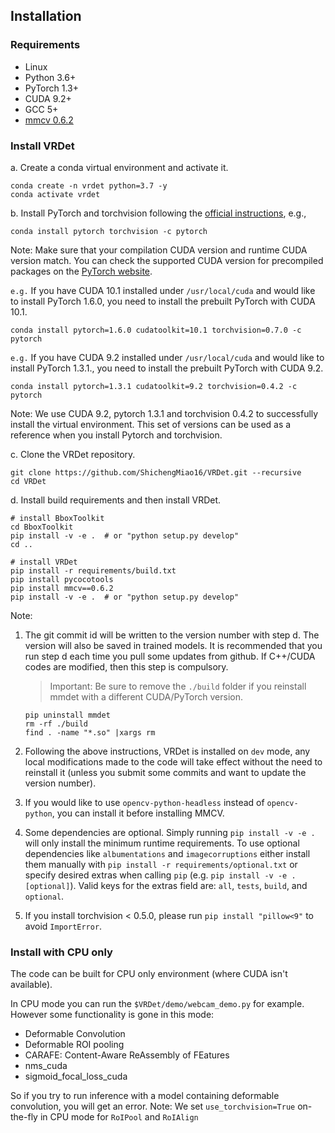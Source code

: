 ## Installation

### Requirements

- Linux
- Python 3.6+
- PyTorch 1.3+
- CUDA 9.2+
- GCC 5+
- [mmcv 0.6.2](https://github.com/open-mmlab/mmcv)

### Install VRDet

a. Create a conda virtual environment and activate it.

```shell
conda create -n vrdet python=3.7 -y
conda activate vrdet
```

b. Install PyTorch and torchvision following the [official instructions](https://pytorch.org/), e.g.,

```shell
conda install pytorch torchvision -c pytorch
```

Note: Make sure that your compilation CUDA version and runtime CUDA version match.
You can check the supported CUDA version for precompiled packages on the [PyTorch website](https://pytorch.org/).

`e.g.` If you have CUDA 10.1 installed under `/usr/local/cuda` and would like to install
PyTorch 1.6.0, you need to install the prebuilt PyTorch with CUDA 10.1.

```shell
conda install pytorch=1.6.0 cudatoolkit=10.1 torchvision=0.7.0 -c pytorch
```

`e.g.` If you have CUDA 9.2 installed under `/usr/local/cuda` and would like to install
PyTorch 1.3.1., you need to install the prebuilt PyTorch with CUDA 9.2.

```shell
conda install pytorch=1.3.1 cudatoolkit=9.2 torchvision=0.4.2 -c pytorch
```

Note: We use CUDA 9.2, pytorch 1.3.1 and torchvision 0.4.2 to successfully install the virtual environment. 
This set of versions can be used as a reference when you install Pytorch and torchvision.

c. Clone the VRDet repository.

```shell
git clone https://github.com/ShichengMiao16/VRDet.git --recursive
cd VRDet
```

d. Install build requirements and then install VRDet.

```shell
# install BboxToolkit
cd BboxToolkit
pip install -v -e .  # or "python setup.py develop"
cd ..

# install VRDet
pip install -r requirements/build.txt
pip install pycocotools
pip install mmcv==0.6.2
pip install -v -e .  # or "python setup.py develop"
```

Note:

1. The git commit id will be written to the version number with step d. The version will also be saved in trained models.
It is recommended that you run step d each time you pull some updates from github. If C++/CUDA codes are modified, then this step is compulsory.

    > Important: Be sure to remove the `./build` folder if you reinstall mmdet with a different CUDA/PyTorch version.

    ```shell
    pip uninstall mmdet
    rm -rf ./build
    find . -name "*.so" |xargs rm
    ```

2. Following the above instructions, VRDet is installed on `dev` mode, any local modifications made to the code will take effect without the need to reinstall it (unless you submit some commits and want to update the version number).

3. If you would like to use `opencv-python-headless` instead of `opencv-python`,
you can install it before installing MMCV.

4. Some dependencies are optional. Simply running `pip install -v -e .` will only install the minimum runtime requirements. To use optional dependencies like `albumentations` and `imagecorruptions` either install them manually with `pip install -r requirements/optional.txt` or specify desired extras when calling `pip` (e.g. `pip install -v -e .[optional]`). Valid keys for the extras field are: `all`, `tests`, `build`, and `optional`.

5. If you install torchvision < 0.5.0, please run `pip install "pillow<9"` to avoid `ImportError`.

### Install with CPU only
The code can be built for CPU only environment (where CUDA isn't available).

In CPU mode you can run the `$VRDet/demo/webcam_demo.py` for example.
However some functionality is gone in this mode:

- Deformable Convolution
- Deformable ROI pooling
- CARAFE: Content-Aware ReAssembly of FEatures
- nms_cuda
- sigmoid_focal_loss_cuda

So if you try to run inference with a model containing deformable convolution, you will get an error.
Note: We set `use_torchvision=True` on-the-fly in CPU mode for `RoIPool` and `RoIAlign`